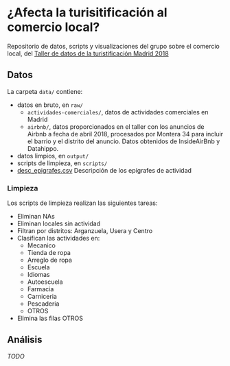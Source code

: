 # ¿Afecta la turisitificación al comercio local?

Repositorio de datos, scripts y visualizaciones del grupo sobre el comercio local, del [Taller de
datos de la turistificación Madrid 2018](https://wiki.montera34.com/airbnb/datos-turistificacion-madrid-jpd18)

## Datos

La carpeta `data/` contiene:

- datos en bruto, en `raw/`
  - `actividades-comerciales/`, datos de actividades comerciales en Madrid
  - `airbnb/`, datos proporcionados en el taller con los anuncios de Airbnb a fecha de abril 2018,
    procesados por Montera 34 para incluir el barrio y el distrito del anuncio. Datos obtenidos de
    InsideAirBnb y Datahippo.
- datos limpios, en `output/`
- scripts de limpieza, en `scripts/`
- [desc_epigrafes.csv]() Descripción de los epígrafes de actividad

### Limpieza

Los scripts de limpieza realizan las siguientes tareas:

- Eliminan NAs
- Eliminan locales sin actividad
- Filtran por distritos: Arganzuela, Usera y Centro
- Clasifican las actividades en:
  - Mecanico
  - Tienda de ropa
  - Arreglo de ropa
  - Escuela
  - Idiomas
  - Autoescuela
  - Farmacia
  - Carniceria
  - Pescaderia
  - OTROS
- Elimina las filas OTROS

## Análisis

_TODO_
